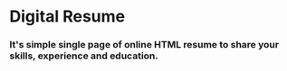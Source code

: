 # Digital Resume

### It's simple single page of online HTML resume to share your skills, experience and education.
